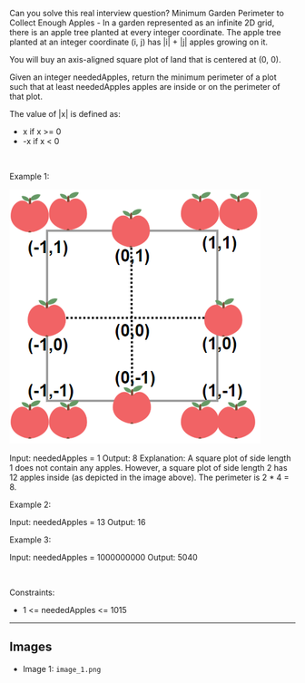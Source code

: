 Can you solve this real interview question? Minimum Garden Perimeter to Collect Enough Apples - In a garden represented as an infinite 2D grid, there is an apple tree planted at every integer coordinate. The apple tree planted at an integer coordinate (i, j) has |i| + |j| apples growing on it.

You will buy an axis-aligned square plot of land that is centered at (0, 0).

Given an integer neededApples, return the minimum perimeter of a plot such that at least neededApples apples are inside or on the perimeter of that plot.

The value of |x| is defined as:

 * x if x >= 0
 * -x if x < 0

 

Example 1:

![Example 1](./image_1.png)


Input: neededApples = 1
Output: 8
Explanation: A square plot of side length 1 does not contain any apples.
However, a square plot of side length 2 has 12 apples inside (as depicted in the image above).
The perimeter is 2 * 4 = 8.


Example 2:


Input: neededApples = 13
Output: 16


Example 3:


Input: neededApples = 1000000000
Output: 5040


 

Constraints:

 * 1 <= neededApples <= 1015

---

## Images

- Image 1: `image_1.png`
